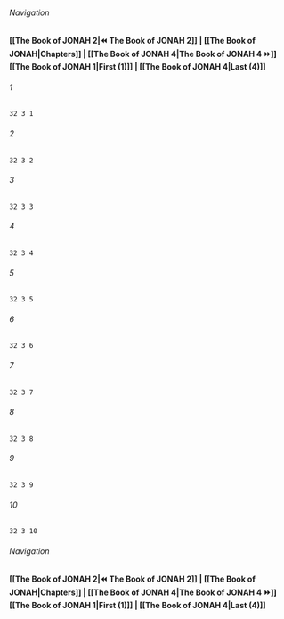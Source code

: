 
###### Navigation
**[[The Book of JONAH 2|⏪ The Book of JONAH 2]] | [[The Book of JONAH|Chapters]] | [[The Book of JONAH 4|The Book of JONAH 4 ⏩]]**
**[[The Book of JONAH 1|First (1)]] | [[The Book of JONAH 4|Last (4)]]**

###### 1
``` verse
32 3 1 
```
###### 2
``` verse
32 3 2 
```
###### 3
``` verse
32 3 3 
```
###### 4
``` verse
32 3 4 
```
###### 5
``` verse
32 3 5 
```
###### 6
``` verse
32 3 6 
```
###### 7
``` verse
32 3 7 
```
###### 8
``` verse
32 3 8 
```
###### 9
``` verse
32 3 9 
```
###### 10
``` verse
32 3 10 
```

###### Navigation
**[[The Book of JONAH 2|⏪ The Book of JONAH 2]] | [[The Book of JONAH|Chapters]] | [[The Book of JONAH 4|The Book of JONAH 4 ⏩]]**
**[[The Book of JONAH 1|First (1)]] | [[The Book of JONAH 4|Last (4)]]**

